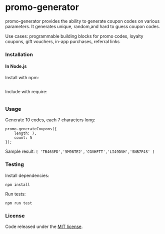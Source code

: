 # promo-generator


promo-generator provides the ability to generate coupon codes on various parameters. It generates unique, random,and hard to guess coupon codes.


Use cases: programmable building blocks for promo codes, loyalty coupons, gift vouchers, in-app purchases, referral links


### Installation

#### In Node.js

Install with npm:

```

```

Include with require:

```

```


### Usage

Generate 10 codes, each 7 characters long:
```
promo.generateCoupons({
    length: 7,
    count: 5
});
```

Sample result: `[ 'TB463FD','5M98TE2','CGVHFTT','LI49DVH','SNB7F4S' ]`






### Testing

Install dependencies:

```
npm install
```

Run tests:

```
npm run test
```

### License

Code released under the [MIT license](LICENSE).
